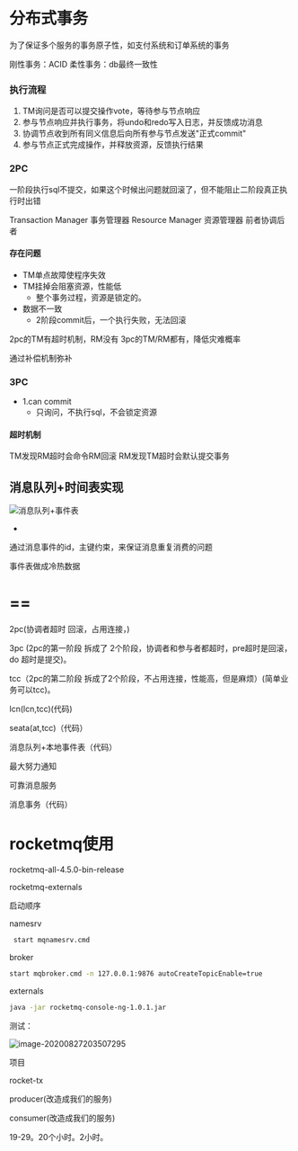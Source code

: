 # 分布式事务

为了保证多个服务的事务原子性，如支付系统和订单系统的事务

刚性事务：ACID
柔性事务：db最终一致性

### 执行流程

1. TM询问是否可以提交操作vote，等待参与节点响应
2. 参与节点响应并执行事务，将undo和redo写入日志，并反馈成功消息
3.  协调节点收到所有同义信息后向所有参与节点发送"正式commit"
4. 参与节点正式完成操作，并释放资源，反馈执行结果

### 2PC

一阶段执行sql不提交，如果这个时候出问题就回滚了，但不能阻止二阶段真正执行时出错

Transaction Manager	事务管理器
Resource Manager		资源管理器
前者协调后者

#### 存在问题

* TM单点故障使程序失效
* TM挂掉会阻塞资源，性能低
  * 整个事务过程，资源是锁定的。
* 数据不一致
  * 2阶段commit后，一个执行失败，无法回滚

2pc的TM有超时机制，RM没有
3pc的TM/RM都有，降低灾难概率

通过补偿机制弥补

### 3PC



* 1.can commit
  * 只询问，不执行sql，不会锁定资源





#### 超时机制

TM发现RM超时会命令RM回滚
RM发现TM超时会默认提交事务

## 消息队列+时间表实现

![消息队列+事件表](E:\deng\deng\MD\image\消息队列+事件表.png)

* 

通过消息事件的id，主键约束，来保证消息重复消费的问题

事件表做成冷热数据



# ==

2pc(协调者超时 回滚，占用连接，)

3pc (2pc的第一阶段 拆成了 2个阶段，协调者和参与者都超时，pre超时是回滚，do 超时是提交)。

tcc（2pc的第二阶段 拆成了2个阶段，不占用连接，性能高，但是麻烦）(简单业务可以tcc)。

lcn(lcn,tcc)(代码)

seata(at,tcc)（代码）

消息队列+本地事件表（代码）

最大努力通知

可靠消息服务

消息事务（代码）







# rocketmq使用



rocketmq-all-4.5.0-bin-release

rocketmq-externals



启动顺序

namesrv

```sh
 start mqnamesrv.cmd
```



broker

```sh
start mqbroker.cmd -n 127.0.0.1:9876 autoCreateTopicEnable=true
```



externals

```sh
java -jar rocketmq-console-ng-1.0.1.jar
```



测试：

![image-20200827203507295](29-课上.assets/image-20200827203507295.png)



项目

rocket-tx

producer(改造成我们的服务)

consumer(改造成我们的服务)



19-29。20个小时。2小时。









